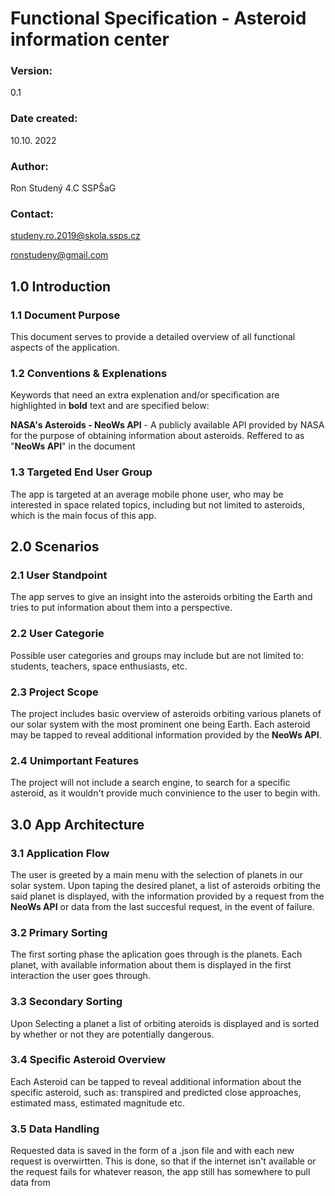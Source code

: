# Functional Specification - Asteroid information center

### Version:
0.1
### Date created:
10.10. 2022
### Author:
Ron Studený 4.C SSPŠaG
### Contact:
studeny.ro.2019@skola.ssps.cz

ronstudeny@gmail.com
## 1.0 Introduction
### 1.1 Document Purpose
This document serves to provide a detailed overview of all functional aspects of the application.
### 1.2 Conventions & Explenations
Keywords that need an extra explenation and/or specification are highlighted in **bold** text and are specified below:

**NASA's Asteroids - NeoWs API** - A publicly available API provided by NASA for the purpose of obtaining information about asteroids. Reffered to as "**NeoWs API**" in the document

### 1.3 Targeted End User Group
The app is targeted at an average mobile phone user, who may be interested in space related topics, including but not limited to asteroids, which is the main focus of this app.
## 2.0 Scenarios
### 2.1 User Standpoint
The app serves to give an insight into the asteroids orbiting the Earth and tries to put information about them into a perspective.
### 2.2 User Categorie
Possible user categories and groups may include but are not limited to: students, teachers, space enthusiasts, etc.
### 2.3 Project Scope
The project includes basic overview of asteroids orbiting various planets of our solar system with the most prominent one being Earth. Each asteroid may be tapped to reveal additional information provided by the **NeoWs API**.
### 2.4 Unimportant Features
The project will not include a search engine, to search for a specific asteroid, as it wouldn't provide much convinience to the user to begin with.
## 3.0 App Architecture
### 3.1 Application Flow
The user is greeted by a main menu with the selection of planets in our solar system. Upon taping the desired planet, a list of asteroids orbiting the said planet is displayed, with the information provided by a request from the **NeoWs API** or data from the last succesful request, in the event of failure.
### 3.2 Primary Sorting
The first sorting phase the aplication goes through is the planets. Each planet, with available information about them is displayed in the first interaction the user goes through.
### 3.3 Secondary Sorting
Upon Selecting a planet a list of orbiting ateroids is displayed and is sorted by whether or not they are potentially dangerous. 
### 3.4 Specific Asteroid Overview
Each Asteroid can be tapped to reveal additional information about the specific asteroid, such as: transpired and predicted close approaches, estimated mass, estimated magnitude etc.
### 3.5 Data Handling
Requested data is saved in the form of a .json file and with each new request is overwirtten. This is done, so that if the internet isn't available or the request fails for whatever reason, the app still has somewhere to pull data from 
